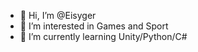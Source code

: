 - 👋 Hi, I’m @Eisyger
- 👀 I’m interested in Games and Sport
- 🌱 I’m currently learning Unity/Python/C#


<!---
Eisyger/Eisyger is a ✨ special ✨ repository because its `README.md` (this file) appears on your GitHub profile.
You can click the Preview link to take a look at your changes.
--->
